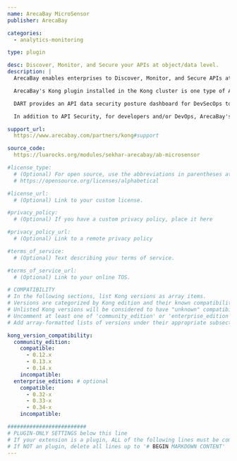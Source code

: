 ```yaml
---
name: ArecaBay MicroSensor
publisher: ArecaBay

categories:
  - analytics-monitoring

type: plugin

desc: Discover, Monitor, and Secure your APIs at object/data level.
description: |
  ArecaBay enables enterprises to Discover, Monitor, and Secure APIs at object/data level.

  ArecaBay's Kong plugin installed in the Kong cluster is one type of ArecaBay MicroSensors that are light-weight software components built to access real-time API call level data without any modification to the applications or their runtime. They enable ArecaBay’s <b>Dynamic API Risk Trackers (DART)</b> and <b>API DLP</b>: a set of API level trackers and Data Leakage Prevention.

  DART provides an API data security posture dashboard for DevSecOps to continuously discover and monitor APIs across all clouds with zero-impact to apps. DART’s anomaly detection enables API DLP to take policy action against highly targeted data fields and transactions. Please visit this [link](https://www.arecabay.com/dart/){:target="_blank"}{:rel="noopener noreferrer"} for more details.

  In addition to API Security, for developers and/or DevOps, ArecaBay's Kong plugin can be used to monitor and log application API calls with selective object level data.  

support_url:
  https://www.arecabay.com/partners/kong#support

source_code:
  https://luarocks.org/modules/sekhar-arecabay/ab-microsensor

#license_type:
  # (Optional) For open source, use the abbreviations in parentheses at:
  # https://opensource.org/licenses/alphabetical

#license_url:
  # (Optional) Link to your custom license.

#privacy_policy:
  # (Optional) If you have a custom privacy policy, place it here

#privacy_policy_url:
  # (Optional) Link to a remote privacy policy

#terms_of_service:
  # (Optional) Text describing your terms of service.

#terms_of_service_url:
  # (Optional) Link to your online TOS.

# COMPATIBILITY
# In the following sections, list Kong versions as array items.
# Versions are categorized by Kong edition and their known compatibility.
# Unlisted Kong versions will be considered to have "unknown" compatibility.
# Uncomment at least one of 'community_edition' or 'enterprise_edition'.
# Add array-formatted lists of versions under their appropriate subsection.

kong_version_compatibility: 
  community_edition:
    compatible:
      - 0.12.x
      - 0.13.x
      - 0.14.x
    incompatible:
  enterprise_edition: # optional
    compatible:
      - 0.32-x
      - 0.33-x
      - 0.34-x
    incompatible:

#########################
# PLUGIN-ONLY SETTINGS below this line
# If your extension is a plugin, ALL of the following lines must be completed.
# If NOT an plugin, delete all lines up to '# BEGIN MARKDOWN CONTENT'
---
```

